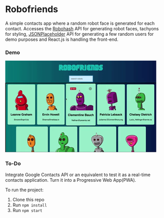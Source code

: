# Robofriends

A simple contacts app where a random robot face is generated for each contact. Accesses the [Robohash](https://robohash.org/) API for generating robot faces, tachyons for styling, [JSONPlaceholder](https://jsonplaceholder.typicode.com/) API for generating a few random users for demo purposes and React.js is handling the front-end.

### Demo

![](robofriends.gif)

### To-Do

Integrate Google Contacts API or an equivalent to test it as a real-time contacts application. Turn it into a Progressive Web App(PWA).

To run the project:

1. Clone this repo
2. Run `npm install`
3. Run `npm start`

